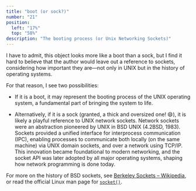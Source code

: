 ```yaml
---
title: "boot (or sock?)"
number: "21"
position:
  left: "17%"
  top: "58%"
description: "The booting process (or Unix Networking Sockets)"
---
```


I have to admit, this object looks more like a boot than a sock, but I find it
hard to believe that the author would leave out a reference to sockets,
considering how important they are—not only in UNIX but in the history of
operating systems.  

For that reason, I see two possibilities:


- If it is a boot, it may represent the booting process of the UNIX operating
system, a fundamental part of bringing the system to life.

- Alternatively, if it is a sock (granted, a thick and oversized one! 😄), it
is likely a playful reference to UNIX network sockets.  Network sockets were an
abstraction pioneered by UNIX in BSD UNIX (4.2BSD, 1983).  Sockets provided a
unified interface for interprocess communication (IPC), enabling processes to
communicate both locally (on the same machine) via UNIX domain sockets, and
over a network using TCP/IP.  This innovation became foundational to modern
networking, and the socket API was later adopted by all major operating
systems, shaping how network programming is done today.

For more on the history of BSD sockets, see [Berkeley Sockets –
Wikipedia](https://en.wikipedia.org/wiki/Berkeley_sockets), or read the
official Linux man page for
[`socket()`](https://man7.org/linux/man-pages/man2/socket.2.html).


